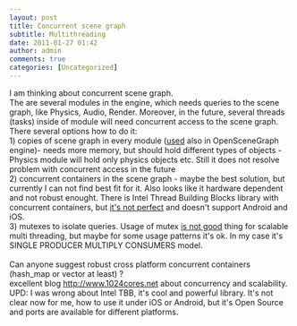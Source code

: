 ```yaml
---
layout: post
title: Concurrent scene graph
subtitle: Multithreading
date: 2011-01-27 01:42
author: admin
comments: true
categories: [Uncategorized]
---
```

I am thinking about  concurrent scene graph. <br /> The are several modules in the engine, which needs queries to the scene graph, like Physics, Audio, Render. Moreover, in the future, several threads (tasks)  inside of module will need concurrent access to the scene graph.   <br />  There several options how to do it:  <br />  1) copies of scene graph in every module (<a href="http://delivery.acm.org/10.1145/570000/569679/p33-voss.pdf?key1=569679&amp;key2=6250016921&amp;coll=DL&amp;dl=ACM&amp;CFID=7637821&amp;CFTOKEN=45092137">used</a> also in OpenSceneGraph engine)- needs more memory, but should hold different types of objects - Physics module will hold only physics objects etc. Still it does not resolve problem with concurrent access in the future  <br />  2)  concurrent containers in the scene graph - maybe the best solution, but currently I can not find best fit for it. Also looks like it hardware dependent and not robust enought.  There is Intel Thread Building Blocks library with concurrent containers, but <a href="http://software.intel.com/en-us/forums/showthread.php?t=60494">it's not perfect</a> and doesn't support Android and iOS.  <br />  3) mutexes to isolate queries. Usage of mutex <a href="http://www.1024cores.net/home/lock-free-algorithms/scalability-prerequisites">is not good</a> thing for scalable multi threading, but maybe for some usage patterns it's ok. In my case it's SINGLE PRODUCER MULTIPLY CONSUMERS model.<br />  <br />       Can anyone suggest robust cross platform concurrent containers (hash_map or vector at least) ?  <br />  excellent blog <a href="http://www.1024cores.net/">http://www.1024cores.net</a> about concurrency and scalability.  <br />  UPD: I was wrong about Intel TBB, it's cool and powerful library. It's not clear now for me, how to use it under iOS or Android, but it's Open Source and ports are available for different platforms.
